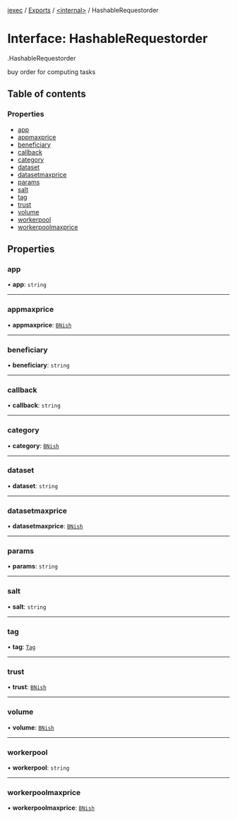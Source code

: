 [iexec](../README.md) / [Exports](../modules.md) / [<internal\>](../modules/internal_.md) / HashableRequestorder

# Interface: HashableRequestorder

[<internal>](../modules/internal_.md).HashableRequestorder

buy order for computing tasks

## Table of contents

### Properties

- [app](internal_.HashableRequestorder.md#app)
- [appmaxprice](internal_.HashableRequestorder.md#appmaxprice)
- [beneficiary](internal_.HashableRequestorder.md#beneficiary)
- [callback](internal_.HashableRequestorder.md#callback)
- [category](internal_.HashableRequestorder.md#category)
- [dataset](internal_.HashableRequestorder.md#dataset)
- [datasetmaxprice](internal_.HashableRequestorder.md#datasetmaxprice)
- [params](internal_.HashableRequestorder.md#params)
- [salt](internal_.HashableRequestorder.md#salt)
- [tag](internal_.HashableRequestorder.md#tag)
- [trust](internal_.HashableRequestorder.md#trust)
- [volume](internal_.HashableRequestorder.md#volume)
- [workerpool](internal_.HashableRequestorder.md#workerpool)
- [workerpoolmaxprice](internal_.HashableRequestorder.md#workerpoolmaxprice)

## Properties

### app

• **app**: `string`

___

### appmaxprice

• **appmaxprice**: [`BNish`](../modules/internal_.md#bnish)

___

### beneficiary

• **beneficiary**: `string`

___

### callback

• **callback**: `string`

___

### category

• **category**: [`BNish`](../modules/internal_.md#bnish)

___

### dataset

• **dataset**: `string`

___

### datasetmaxprice

• **datasetmaxprice**: [`BNish`](../modules/internal_.md#bnish)

___

### params

• **params**: `string`

___

### salt

• **salt**: `string`

___

### tag

• **tag**: [`Tag`](../modules/internal_.md#tag)

___

### trust

• **trust**: [`BNish`](../modules/internal_.md#bnish)

___

### volume

• **volume**: [`BNish`](../modules/internal_.md#bnish)

___

### workerpool

• **workerpool**: `string`

___

### workerpoolmaxprice

• **workerpoolmaxprice**: [`BNish`](../modules/internal_.md#bnish)
